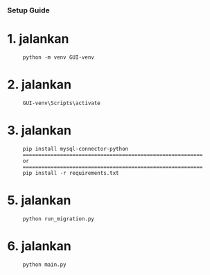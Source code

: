 ### Setup Guide

# 1. jalankan

         python -m venv GUI-venv

# 2. jalankan

         GUI-venv\Scripts\activate

# 3. jalankan

         pip install mysql-connector-python
         ==========================================================
         or
         ==========================================================
         pip install -r requirements.txt

# 5. jalankan

         python run_migration.py
         
# 6. jalankan

         python main.py
